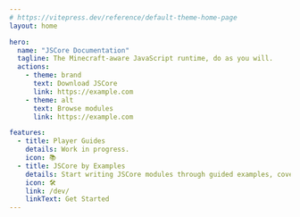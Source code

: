 ```yaml
---
# https://vitepress.dev/reference/default-theme-home-page
layout: home

hero:
  name: "JSCore Documentation"
  tagline: The Minecraft-aware JavaScript runtime, do as you will.
  actions:
    - theme: brand
      text: Download JSCore
      link: https://example.com
    - theme: alt
      text: Browse modules
      link: https://example.com

features:
  - title: Player Guides
    details: Work in progress.
    icon: 📚
  - title: JSCore by Examples
    details: Start writing JSCore modules through guided examples, covers everything from core functions to calling Java code from JS.
    icon: 🛠️
    link: /dev/
    linkText: Get Started
---
```

